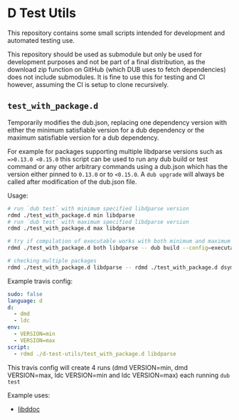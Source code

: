 # D Test Utils

This repository contains some small scripts intended for development and
automated testing use.

This repository should be used as submodule but only be used for development
purposes and not be part of a final distribution, as the download zip function
on GitHub (which DUB uses to fetch dependencies) does not include submodules. It
is fine to use this for testing and CI however, assuming the CI is setup to
clone recursively.

## `test_with_package.d`

Temporarily modifies the dub.json, replacing one dependency version with either
the minimum satisfiable version for a dub dependency or the maximum satisfiable
version for a dub dependency.

For example for packages supporting multiple libdparse versions such as
`=>0.13.0 <0.15.0` this script can be used to run any dub build or test command
or any other arbitrary commands using a dub.json which has the version either
pinned to `0.13.0` or to `<0.15.0`. A `dub upgrade` will always be called after
modification of the dub.json file.

Usage:
```sh
# run `dub test` with minimum specified libdparse version
rdmd ./test_with_package.d min libdparse
# run `dub test` with maximum specified libdparse version
rdmd ./test_with_package.d max libdparse

# try if compilation of executable works with both minimum and maximum
rdmd ./test_with_package.d both libdparse -- dub build --config=executable --compiler=$DC

# checking multiple packages
rdmd ./test_with_package.d libdparse -- rdmd ./test_with_package.d dsymbol
```

Example travis config:
```yml
sudo: false
language: d
d:
  - dmd
  - ldc
env:
  - VERSION=min
  - VERSION=max
script:
  - rdmd ./d-test-utils/test_with_package.d libdparse
```
This travis config will create 4 runs (dmd VERSION=min, dmd VERSION=max, ldc
VERSION=min and ldc VERSION=max) each running `dub test`


Example uses:
- [libddoc](https://github.com/dlang-community/libddoc/blob/master/.travis.yml)
